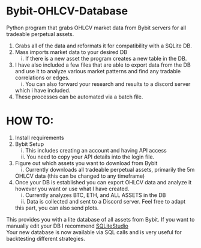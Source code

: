 # Bybit-OHLCV-Database
Python program that grabs OHLCV market data from Bybit servers for all tradeable perpetual assets. 
1. Grabs all of the data and reformats it for compatibility with a SQLite DB.
2. Mass imports market data to your desired DB  
&nbsp;&nbsp;&nbsp;&nbsp;i. If there is a new asset the program creates a new table in the DB.
3. I have also included a few files that are able to export data from the DB and use it to analyze various market patterns and find any tradable correlations or edges.  
&nbsp;&nbsp;&nbsp;&nbsp;i. You can also forward your research and results to a discord server which i have included.
5. These processes can be automated via a batch file.

# HOW TO:
1. Install requirements
3. Bybit Setup  
&nbsp;&nbsp;&nbsp;&nbsp;i. This includes creating an account and having API access  
&nbsp;&nbsp;&nbsp;&nbsp;ii. You need to copy your API details into the login file.
5. Figure out which assets you want to download from Bybit  
&nbsp;&nbsp;&nbsp;&nbsp;i. Currently downloads all tradeable perpetual assets, primarily the 5m OHLCV data (this can be changed to any timeframe)
6. Once your DB is established you can export OHLCV data and analyze it however you want or use what I have created.  
&nbsp;&nbsp;&nbsp;&nbsp;i. Currently analyzes BTC, ETH, and ALL ASSETS in the DB  
&nbsp;&nbsp;&nbsp;&nbsp;ii. Data is collected and sent to a Discord server. Feel free to adapt this part, you can also send plots.

This provides you with a lite database of all assets from Bybit. If you want to manually edit your DB I recommend [SQLiteStudio](https://sqlitestudio.pl/)  
Your new database is now available via SQL calls and is very useful for backtesting different strategies.


